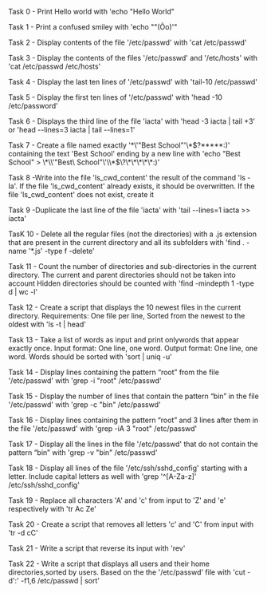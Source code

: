 Task 0 - Print Hello world with 'echo "Hello World" 

Task 1 - Print a confused smiley with 'echo "\"(Ôo)'"

Task 2 - Display contents of the file '/etc/passwd' with 'cat /etc/passwd'

Task 3 - Display the contents of the files '/etc/passwd' and '/etc/hosts' with 'cat /etc/passwd /etc/hosts'

Task 4 - Display the last ten lines of '/etc/passwd' with 'tail-10 /etc/passwd'

Task 5 - Display the first ten lines of '/etc/passwd' with 'head -10 /etc/password'

Task 6 - Displays the third line of the file 'iacta' with 'head -3 iacta | tail +3' or 'head --lines=3 iacta | tail --lines=1'

Task 7 - Create a file named exactly '\*\\'"Best School"\'\\*$\?\*\*\*\*\*:)' containing the text 'Best School' ending by a new line with 'echo "Best School" > \\\*\\\\\'\"Best\ School\"\\\'\\\\\*\$\\\?\\\*\\\*\\\*\\\*\\\*\:\)'

Task 8 -Write into the file 'ls_cwd_content' the result of the command 'ls -la'. If the file 'ls_cwd_content' already exists, it should be overwritten. If the file 'ls_cwd_content' does not exist, create it

Task 9 -Duplicate the last line of the file 'iacta' with 'tail --lines=1 iacta >> iacta'

TasK 10 - Delete all the regular files (not the directories) with a .js extension that are present in the current directory and all its subfolders with 'find . -name '*.js' -type f -delete'

Task 11 - Count the number of directories and sub-directories in the current directory.
The current and parent directories should not be taken into account
Hidden directories should be counted with 'find -mindepth 1 -type d | wc -l'

Task 12 - Create a script that displays the 10 newest files in the current directory. Requirements: One file per line, Sorted from the newest to the oldest with 'ls -t | head'

Task 13 - Take a list of words as input and print onlywords that appear exactly once. Input format: One line, one word. Output format: One line, one word. Words should be sorted with 'sort | uniq -u'

Task 14 - Display lines containing the pattern “root” from the file '/etc/passwd' with 'grep -i "root" /etc/passwd'

Task 15 - Display the number of lines that contain the pattern “bin” in the file '/etc/passwd' with 'grep -c "bin" /etc/passwd'

Task 16 - Display lines containing the pattern “root” and 3 lines after them in the file '/etc/passwd' with 'grep -iA 3 "root" /etc/passwd'

Task 17 - Display all the lines in the file '/etc/passwd' that do not contain the pattern “bin” with 'grep -v "bin" /etc/passwd'

Task 18 - Display all lines of the file '/etc/ssh/sshd_config' starting with a letter. Include capital letters as well with 'grep '^[A-Za-z]' /etc/ssh/sshd_config'

Task 19 - Replace all characters 'A' and 'c' from input to 'Z' and 'e' respectively with 'tr Ac Ze'

Task 20 - Create a script that removes all letters 'c' and 'C' from input with 'tr -d cC'

Task 21 - Write a script that reverse its input with 'rev'

Task 22 - Write a script that displays all users and their home directories,sorted by users. Based on the the '/etc/passwd' file with 'cut -d':' -f1,6 /etc/passwd | sort'
